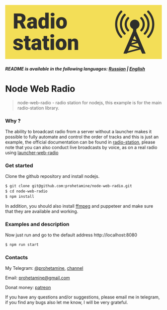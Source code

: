 ![logo](https://github.com/prohetamine/radio-station/blob/main/media/logo.png)

##### README is available in the following languages: [Russian](https://github.com/prohetamine/node-web-radio/blob/main/README/russian.md) | [English](https://github.com/prohetamine/node-web-radio/blob/main/README.md)


# Node Web Radio

> node-web-radio - radio station for nodejs, this example is for the main radio-station library.

### Why ?
The ability to broadcast radio from a server without a launcher makes it possible to fully automate and control the order of tracks and this is just an example, the official documentation can be found in [radio-station](https://github.com/prohetamine/radio-station), please note that you can also conduct live broadcasts by voice, as on a real radio using [launcher-web-radio](https://github.com/prohetamine/launcher-web-radio)

### Get started

Clone the github repository and install nodejs.

```sh
$ git clone git@github.com:prohetamine/node-web-radio.git
$ cd node-web-radio
$ npm install
```

In addition, you should also install [ffmpeg](https://ffmpeg.org/download.html) and puppeteer and make sure that they are available and working.

### Examples and description

Now just run and go to the default address http://localhost:8080

```sh
$ npm run start
```

### Contacts

My Telegram: [@prohetamine](https://t.me/prohetamine), [channel](https://t.me/prohetamines)

Email: prohetamine@gmail.com

Donat money: [patreon](https://www.patreon.com/prohetamine)

If you have any questions and/or suggestions, please email me in telegram, if you find any bugs also let me know, I will be very grateful.

